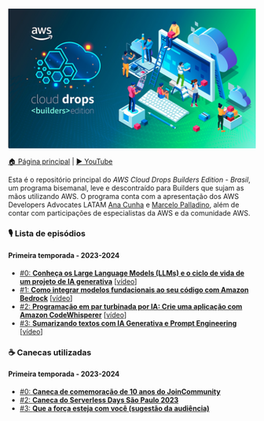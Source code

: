  ![AWS Cloud Drops Builders Edition - Brasil logo](logo.jpeg)

[🏠 Página principal](https://www.youtube.com/watch?v=Ng_8PlvzA3Y&list=PLQHh55hXC4yrlnKxKDsLPFl5O6sTfXWHu) | [▶️ YouTube](https://www.youtube.com/@AmazonWebServicesLatinAmerica) 

Esta é o repositório principal do *AWS Cloud Drops Builders Edition - Brasil*, um programa bisemanal, leve e descontraído para Builders que sujam as mãos utilizando AWS. O programa conta com a apresentação dos AWS Developers Advocates LATAM [Ana Cunha](https://www.linkedin.com/in/analuizacunha/) e [Marcelo Palladino](https://www.linkedin.com/in/mfpalladino/), além de contar com participações de especialistas da AWS e da comunidade AWS.

### 🎙️ Lista de episódios 

#### Primeira temporada - 2023-2024

* [#0: **Conheça os Large Language Models (LLMs) e o ciclo de vida de um projeto de IA generativa**](/episode/0) [[vídeo](https://youtu.be/DwTV5uNENqo?list=PLQHh55hXC4yrsSptdH0mh0QyHWiI4waUV&t=313)]
* [#1: **Como integrar modelos fundacionais ao seu código com Amazon Bedrock**](/episode/1) [[vídeo](https://youtu.be/Ng_8PlvzA3Y?list=PLQHh55hXC4yrsSptdH0mh0QyHWiI4waUV&t=340)]
* [#2: **Programação em par turbinada por IA: Crie uma aplicação com Amazon CodeWhisperer**](/episode/2) [[vídeo](https://www.youtube.com/watch?v=nMNPN0q8Sfo)]
* [#3: **Sumarizando textos com IA Generativa e Prompt Engineering**](/episode/3) [[vídeo](https://www.youtube.com/watch?v=QkkUcbtzoIg)]

### ☕ Canecas utilizadas 

#### Primeira temporada - 2023-2024

* [#0: **Caneca de comemoração de 10 anos do JoinCommunity**](/mug/0/10%20anos%20JoinCommunity.jpeg)
* [#2: **Caneca do Serverless Days São Paulo 2023**](/mug/2/Serverless%20Days%20São%20Paulo%202023.jpeg)
* [#3: **Que a força esteja com você (sugestão da audiência)**](/mug/3/may%20the%20force%20be%20with%20you.jpg)